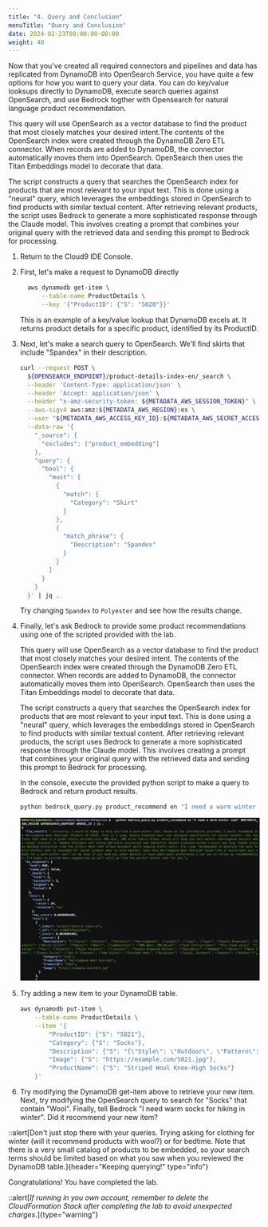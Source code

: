 ```yaml
---
title: "4. Query and Conclusion"
menuTitle: "Query and Conclusion"
date: 2024-02-23T00:00:00-00:00
weight: 40
---
```

Now that you've created all required connectors and pipelines and data has replicated from DynamoDB into OpenSearch Service, you have quite a few options for how you want to query your data. You can do key/value looksups directly to DynamoDB, execute search queries against OpenSearch, and use Bedrock togther with Opensearch for natural language product recommendation. 

This query will use OpenSearch as a vector database to find the product that most closely matches your desired intent.The contents of the OpenSearch index were created through the DynamoDB Zero ETL connector. When records are added to DynamoDB, the connector automatically moves them into OpenSearch. OpenSearch then uses the Titan Embeddings model to decorate that data. 

The script constructs a query that searches the OpenSearch index for products that are most relevant to your input text. This is done using a "neural" query, which leverages the embeddings stored in OpenSearch to find products with similar textual content. After retrieving relevant products, the script uses Bedrock to generate a more sophisticated response through the Claude model. This involves creating a prompt that combines your original query with the retrieved data and sending this prompt to Bedrock for processing. 

 1. Return to the Cloud9 IDE Console.

 1. First, let's make a request to DynamoDB directly

    ```bash
      aws dynamodb get-item \
          --table-name ProductDetails \
          --key '{"ProductID": {"S": "S020"}}'
    ```

    This is an example of a key/value lookup that DynamoDB excels at. It returns product details for a specific product, identified by its ProductID.

 1. Next, let's make a search query to OpenSearch. We'll find skirts that include "Spandex" in their description.

    ```bash
    curl --request POST \
      ${OPENSEARCH_ENDPOINT}/product-details-index-en/_search \
      --header 'Content-Type: application/json' \
      --header 'Accept: application/json' \
      --header "x-amz-security-token: ${METADATA_AWS_SESSION_TOKEN}" \
      --aws-sigv4 aws:amz:${METADATA_AWS_REGION}:es \
      --user "${METADATA_AWS_ACCESS_KEY_ID}:${METADATA_AWS_SECRET_ACCESS_KEY}" \
      --data-raw '{
        "_source": {
          "excludes": ["product_embedding"]
        },
        "query": {
          "bool": {
            "must": [
              {
                "match": {
                  "Category": "Skirt"
                }
              },
              {
                "match_phrase": {
                  "Description": "Spandex"
                }
              }
            ]
          }
        }
      }' | jq .
    ```

    Try changing `Spandex` to `Polyester` and see how the results change.

 1. Finally, let's ask Bedrock to provide some product recommendations using one of the scripted provided with the lab. 

    This query will use OpenSearch as a vector database to find the product that most closely matches your desired intent. The contents of the OpenSearch index were created through the DynamoDB Zero ETL connector. When records are added to DynamoDB, the connector automatically moves them into OpenSearch. OpenSearch then uses the Titan Embeddings model to decorate that data. 

    The script constructs a query that searches the OpenSearch index for products that are most relevant to your input text. This is done using a "neural" query, which leverages the embeddings stored in OpenSearch to find products with similar textual content. After retrieving relevant products, the script uses Bedrock to generate a more sophisticated response through the Claude model. This involves creating a prompt that combines your original query with the retrieved data and sending this prompt to Bedrock for processing. 


    In the console, execute the provided python script to make a query to Bedrock and return product results.
    ```bash
    python bedrock_query.py product_recommend en "I need a warm winter coat" $METADATA_AWS_REGION $OPENSEARCH_ENDPOINT $MODEL_ID | jq .
    ```

    ![Query results](/static/images/ddb-os-zetl17.jpg)

 1. Try adding a new item to your DynamoDB table.

    ```bash
    aws dynamodb put-item \
        --table-name ProductDetails \
        --item '{
            "ProductID": {"S": "S021"},
            "Category": {"S": "Socks"},
            "Description": {"S": "{\"Style\": \"Outdoor\", \"Pattern\": \"Striped\", \"Length\": \"Knee-High\", \"Type\": \"Thick\", \"Fabric\": \"Wool\", \"Composition\": \"80% Wool, 20% Nylon\", \"Care Instructions\": \"Hand wash cold, lay flat to dry\", \"Ideal For\": \"Outdoor Activities\", \"Stretch\": \"Moderate\", \"Opacity\": \"Opaque\", \"Lining\": \"No\", \"Pockets\": \"No Pockets\", \"Closure\": \"Pull Up\", \"Shoe Height\": \"Knee-High\", \"Occasion\": \"Outdoor\", \"Season\": \"Fall, Winter\"}"},
            "Image": {"S": "https://example.com/S021.jpg"},
            "ProductName": {"S": "Striped Wool Knee-High Socks"}
        }'
    ```

 1. Try modifying the DynamoDB get-item above to retrieve your new item. Next, try modifying the OpenSearch query to search for "Socks" that contain "Wool". Finally, tell Bedrock "I need warm socks for hiking in winter". Did it recommend your new item?

::alert[Don't just stop there with your queries. Trying asking for clothing for winter (will it recommend products with wool?) or for bedtime. Note that there is a very small catalog of products to be embedded, so your search terms should be limited based on what you saw when you reviewed the DynamoDB table.]{header="Keeping querying!" type="info"}

Congratulations! You have completed the lab.

::alert[_If running in you own account, remember to delete the CloudFormation Stack after completing the lab to avoid unexpected charges._]{type="warning"}